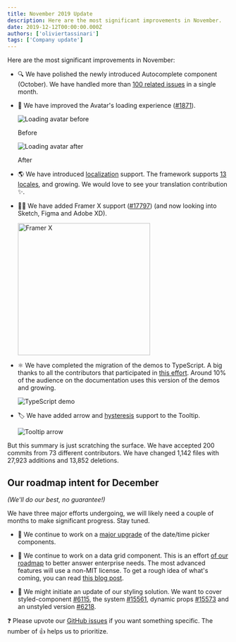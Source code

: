 ```yaml
---
title: November 2019 Update
description: Here are the most significant improvements in November.
date: 2019-12-12T00:00:00.000Z
authors: ['oliviertassinari']
tags: ['Company update']
---
```


Here are the most significant improvements in November:

- 🔍 We have polished the newly introduced Autocomplete component (October).
  We have handled more than [100 related issues](https://github.com/mui/material-ui/issues?utf8=%E2%9C%93&q=label%3A%22lab%3A+Autocomplete%22+) in a single month.

- 👤 We have improved the Avatar's loading experience ([#1871](https://github.com/mui/material-ui/pull/18711)).

  ![Loading avatar before](/static/blog/november-2019-update/loading-avatar-before.gif)

  <p class="blog-description">Before</p>

  ![Loading avatar after](/static/blog/november-2019-update/loading-avatar-after.gif)

  <p class="blog-description">After</p>

- 🌎 We have introduced [localization](/guides/localization/) support.
  The framework supports [13 locales](/guides/localization/#supported-locales), and growing. We would love to see your translation contribution ✨.

- 👨‍🎤 We have added Framer X support ([#17797](https://github.com/mui/material-ui/pull/17797)) (and now looking into Sketch, Figma and Adobe XD).

  <img src="/static/blog/november-2019-update/framer.jpg" alt="Framer X" width="300" />

- ⚛️ We have completed the migration of the demos to TypeScript. A big thanks to all the contributors that participated in [this effort](https://github.com/mui/material-ui/issues/14897). Around 10% of the audience on the documentation uses this version of the demos and growing.

  ![TypeScript demo](/static/blog/november-2019-update/typescript-demos.png)

- 🏷 We have added arrow and [hysteresis](https://github.com/mui/material-ui/pull/18458) support to the Tooltip.

  ![Tooltip arrow](/static/blog/november-2019-update/arrow.png)

But this summary is just scratching the surface. We have accepted 200 commits from 73 different contributors. We have changed 1,142 files with 27,923 additions and 13,852 deletions.

## Our roadmap intent for December

_(We'll do our best, no guarantee!)_

We have three major efforts undergoing, we will likely need a couple of months to make significant progress. Stay tuned.

- 📅 We continue to work on a [major upgrade](https://github.com/mui/material-ui-pickers/issues/1293) of the date/time picker components.

- 🧮 We continue to work on a data grid component.
  This is an effort [of our roadmap](/discover-more/roadmap/) to better answer enterprise needs.
  The most advanced features will use a non-MIT license.
  To get a rough idea of what's coming, you can read [this blog post](https://uxdesign.cc/design-better-data-tables-4ecc99d23356).

- 💅 We might initiate an update of our styling solution.
  We want to cover styled-component [#6115](https://github.com/mui/material-ui/pull/#6115), the system [#15561](https://github.com/mui/material-ui/issues/15561), dynamic props [#15573](https://github.com/mui/material-ui/issues/15573) and an unstyled version [#6218](https://github.com/mui/material-ui/pull/6218).

❓ Please upvote our [GitHub issues](https://github.com/mui/material-ui/issues) if you want something specific. The number of 👍 helps us to prioritize.
